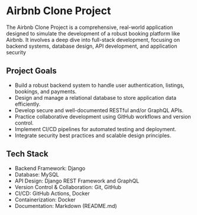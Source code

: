 # Airbnb Clone Project
The Airbnb Clone Project is a comprehensive, real-world application designed to simulate the development of a robust booking platform like Airbnb. It involves a deep dive into full-stack development, focusing on backend systems, database design, API development, and application security

## Project Goals

- Build a robust backend system to handle user authentication, listings, bookings, and payments.
- Design and manage a relational database to store application data efficiently.
- Develop secure and well-documented RESTful and/or GraphQL APIs.
- Practice collaborative development using GitHub workflows and version control.
- Implement CI/CD pipelines for automated testing and deployment.
- Integrate security best practices and scalable design principles.

## Tech Stack

- Backend Framework: Django
- Database: MySQL
- API Design: Django REST Framework and GraphQL
- Version Control & Collaboration: Git, GitHub
- CI/CD: GitHub Actions, Docker
- Containerization: Docker
- Documentation: Markdown (README.md)
